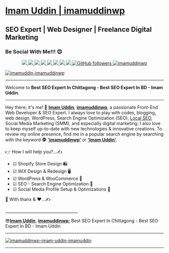 <h1><a href="https://imamuddinwp.blogspot.com" target="_blank">Imam Uddin | imamuddinwp</a></h1>
<h2>SEO Expert | Web Designer | Freelance Digital Marketing</h2>
<h3>Be Social With Me!!! 😍</h3>
<p align="center">  
  <a href="https://twitter.com/imamuddinwp" target="_blank">
    <img src="https://img.shields.io/badge/-Twitter-1ca0f1?style=flat&labelColor=1ca0f1&logo=twitter&logoColor=white&link=https://twitter.com/imamuddinwp">
  </a>
  <a href="https://www.linkedin.com/in/imamuddinwp" target="_blank">
    <img src="https://img.shields.io/badge/-Linkedin-1ca0f1?style=flat&labelColor=1ca0f1&logo=linkedin&logoColor=white&link=https://www.linkedin.com/in/imamuddinwp">
  </a> 
  <a href="https://behance.net/imamuddinwp" target="_blank">
    <img src="https://img.shields.io/badge/-Behance-053eff?style=flat&labelColor=053eff&logo=behance&logoColor=white&link=https://behance.net/imamuddinwp">
  </>
   <a href="https://www.instagram.com/imamuddinwp" target="_blank">
    <img src="https://img.shields.io/badge/-Instagram-1ca0f1?style=flat&labelColor=1ca0f1&logo=instagram&logoColor=white&link=https://www.instagram.com/imamuddinwp">
  </a> 
   <a href="https://bn.quora.com/profile/Imam-Uddin-Wp" target="_blank">
    <img src="https://img.shields.io/badge/-Quora-1ca0f1?style=flat&labelColor=1ca0f1&logo=quora&logoColor=white&link=https://bn.quora.com/profile/Imam-Uddin-Wp">
  </a>
    <a href="https://medium.com/@imamuddinwp" target="_blank">
    <img src="https://img.shields.io/badge/-Medium-1877F2?style=flat&labelColor=1877F2&logo=medium&logoColor=white&link=https://medium.com/@imamuddinwp">
  </a>
   <a href="https://facebook.com/imamuddinwp" target="_blank">
    <img src="https://img.shields.io/badge/-Facebook-1877F2?style=flat&labelColor=1877F2&logo=facebook&logoColor=white&link=https://facebook.com/imamuddinwp">
  </a>
  <a href="https://dribbble.com/imamuddinwp" target="_blank">
    <img src="https://img.shields.io/badge/-Dribbble-1877F2?style=flat&labelColor=1877F2&logo=dribbble&logoColor=white&link=https://dribbble.com/imamuddinwp">
  </a>
  <a href="https://github.com/imamuddinwp" target="_blank">
    <img alt="GitHub followers" src="https://img.shields.io/github/followers/imamuddinwp?label=Github&style=flat">
  </a>
  <a href="https://github.com/imamuddinwp" target="_blank">
    <img src="https://komarev.com/ghpvc/?username=imamuddinwp&label=Views&color=brightgreen&style=flat" alt="imamuddinwp" />
  </a>
</p
<hr>
<a href="https://imamuddinwp.dorik.io/" target="_blank"> <img src="https://github.com/imamuddinwp/imamuddinwp/blob/main/responsive-web-design-banner-imamuddinwp-.png" alt="imamuddin-imamuddinwp" /></a>
<hr>
<p> Welcome to <b>Best SEO Expert In Chittagong - Best SEO Expert In BD - Imam Uddin</b>. <hr> Hey there; it's me! 🤠 <b><a href="https://imamuddinwp.wixsite.com/imamuddinwp">Imam Uddin</a></b>; <b><a href="https://imamuddinwp.carrd.co">imamuddinwp</a></b>, a passionate Front-End Web Developer & SEO Expert. I always love to play with codes, blogging, web design, WordPress, Search Engine Optimization (SEO), <a href="https://imamuddinwp.gitbook.io/local-seo/">Local SEO</a>, Social Media Marketing (SMM), and especially digital marketing. I also love to keep myself up-to-date with new technologies & innovative creations. To review my online presence, find me in a popular search engine by searching with the keyword 🕵 <b><a href="https://about.me/imamuddinwp/">'imamuddinwp'</a> </b>  or  <b><a href="https://imamuddinwp.dcms.site/">'Imam Uddin'</a></b>. </p>
<p>👉 How I will help you?...✍</p>
<ul>
<li> ☑ Shopify Store Design 🛍️ </li>
<li> ☑ WiX  Design & Redesign 🖥</li>
<li> ☑ WordPress & WooCommerce 🛒</li>
<li> ☑ SEO - Search Engine Optimization 🎯 </li>
<li> ☑ Social Media Profile Setup & Optimizations 🚀</li>
</ul>
<p>🤝 With thanx & ♥...✍</p>
____________________________________
<p>😎<b><a href="https://talent.hubstaff.com/profiles/imam-uddin">Imam Uddin</b></a>, <b><a href="https://www.fiverr.com/imamuddinwp">imamuddinwp</a>;</b> Best SEO Expert In Chittagong - Best SEO Expert In BD - Imam Uddin</p>
<hr>
<a href="https://about.me/imamuddinwp" target="_blank"> <img src="https://github.com/imamuddinwp/imamuddinwp/blob/main/imam-uddin-imamuddinwp.png" alt="imamuddinwp-imam-uddin-imamuddin" /></a>
<hr>
